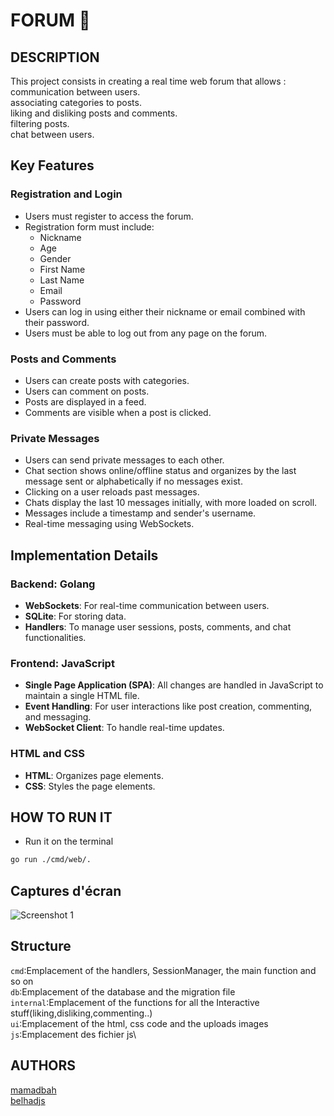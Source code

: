 # FORUM &#x1F4AC;

## DESCRIPTION

This project consists in creating a real time web forum that allows :\
    communication between users.\
    associating categories to posts.\
    liking and disliking posts and comments.\
    filtering posts.\
    chat between users.

## Key Features

### Registration and Login
- Users must register to access the forum.
- Registration form must include:
  - Nickname
  - Age
  - Gender
  - First Name
  - Last Name
  - Email
  - Password
- Users can log in using either their nickname or email combined with their password.
- Users must be able to log out from any page on the forum.

### Posts and Comments
- Users can create posts with categories.
- Users can comment on posts.
- Posts are displayed in a feed.
- Comments are visible when a post is clicked.

### Private Messages
- Users can send private messages to each other.
- Chat section shows online/offline status and organizes by the last message sent or alphabetically if no messages exist.
- Clicking on a user reloads past messages.
- Chats display the last 10 messages initially, with more loaded on scroll.
- Messages include a timestamp and sender's username.
- Real-time messaging using WebSockets.

## Implementation Details

### Backend: Golang
- **WebSockets**: For real-time communication between users.
- **SQLite**: For storing data.
- **Handlers**: To manage user sessions, posts, comments, and chat functionalities.

### Frontend: JavaScript
- **Single Page Application (SPA)**: All changes are handled in JavaScript to maintain a single HTML file.
- **Event Handling**: For user interactions like post creation, commenting, and messaging.
- **WebSocket Client**: To handle real-time updates.

### HTML and CSS
- **HTML**: Organizes page elements.
- **CSS**: Styles the page elements.



## HOW TO RUN IT   
* Run it on the terminal
```bash
go run ./cmd/web/.
```

## Captures d'écran
![Screenshot 1](ui/img/sreen.png)

## Structure

`cmd`:Emplacement of the handlers, SessionManager, the main function and so on\
`db`:Emplacement of the database and the migration file\
`internal`:Emplacement of the functions for all the Interactive stuff(liking,disliking,commenting..)\
`ui`:Emplacement of the html, css code and the uploads images\
`js`:Emplacement des fichier js\


## AUTHORS
[mamadbah](https://learn.zone01dakar.sn/git/mamadbah)\
[belhadjs](https://learn.zone01dakar.sn/git/belhadjs)